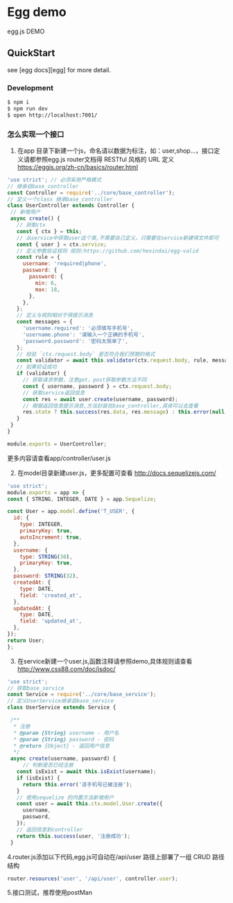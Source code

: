 # Egg demo

egg.js DEMO

## QuickStart

<!-- add docs here for user -->

see [egg docs][egg] for more detail.

### Development

```bash
$ npm i
$ npm run dev
$ open http://localhost:7001/
```

### 怎么实现一个接口
 1. 在app 目录下新建一个js，命名请以数据为标注，如：user,shop...，接口定义请都参照egg.js router文档得 RESTful 风格的 URL 定义 https://eggjs.org/zh-cn/basics/router.html
 ```javascript
 'use strict'; // 必须采用严格模式
// 继承自base_controller
const Controller = require('../core/base_controller');
// 定义一个class 继承base_controller
class UserController extends Controller {
  // 新增用户
  async create() {
    // 获取ctx
    const { ctx } = this;
    // 从service中获取user这个类,不需要自己定义，只需要在service新建得文件即可
    const { user } = ctx.service;
    // 定义参数验证规则 规则:https://github.com/hexindai/egg-valid
    const rule = {
      username: 'required|phone',
      password: {
        password: {
          min: 6,
          max: 18,
        },
      },
    };
    // 定义与规则相对于得提示消息
    const messages = {
      'username.required': '必须填写手机号',
      'username.phone': '请输入一个正确的手机号',
      'password.password': '密码太简单了',
    };
    // 校验 `ctx.request.body` 是否符合我们预期的格式
    const validator = await this.validator(ctx.request.body, rule, messages);
    // 如果验证成功
    if (validator) {
      // 获取请求参数，注意get，post获取参数方法不同
      const { username, password } = ctx.request.body;
      // 获取service返回信息
      const res = await user.create(username, password);
      // 根据返回信息提示消息,方法封装在base_controller,具体可以去查看
      res.state ? this.success(res.data, res.message) : this.error(null, res.message);
    }
  }
}

module.exports = UserController;

 ```
更多内容请查看app/controller/user.js 

 2. 在model目录新建user.js，更多配置可查看 http://docs.sequelizejs.com/
  ```javascript
'use strict';
module.exports = app => {
  const { STRING, INTEGER, DATE } = app.Sequelize;

  const User = app.model.define('T_USER', {
    id: {
      type: INTEGER,
      primaryKey: true,
      autoIncrement: true,
    },
    username: {
      type: STRING(30),
      primaryKey: true,
    },
    password: STRING(32),
    createdAt: {
      type: DATE,
      field: 'created_at',
    },
    updatedAt: {
      type: DATE,
      field: 'updated_at',
    },
  });
  return User;
};
  ```

 3. 在service新建一个user.js,函数注释请参照demo,具体规则请查看 http://www.css88.com/doc/jsdoc/
 ```javascript
 'use strict';
// 获取base_service
const Service = require('../core/base_service');
// 定义UserService继承自base_service
class UserService extends Service {

  /**
   * 注册
   * @param {String} username - 用户名
   * @param {String} password - 密码
   * @return {Object} - 返回用户信息
   */
  async create(username, password) {
      // 判断是否已经注册
    const isExist = await this.isExist(username);
    if (isExist) {
      return this.error('该手机号已被注册');
    }
    // 使用sequelize 的内置方法新增用户
    const user = await this.ctx.model.User.create({
      username,
      password,
    });
    // 返回信息到controller
    return this.success(user, '注册成功');
  }

 ```
  4.router.js添加以下代码,egg.js可自动在/api/user 路径上部署了一组 CRUD 路径结构
   ```javascript
  router.resources('user', '/api/user', controller.user);
   ```
  5.接口测试，推荐使用postMan